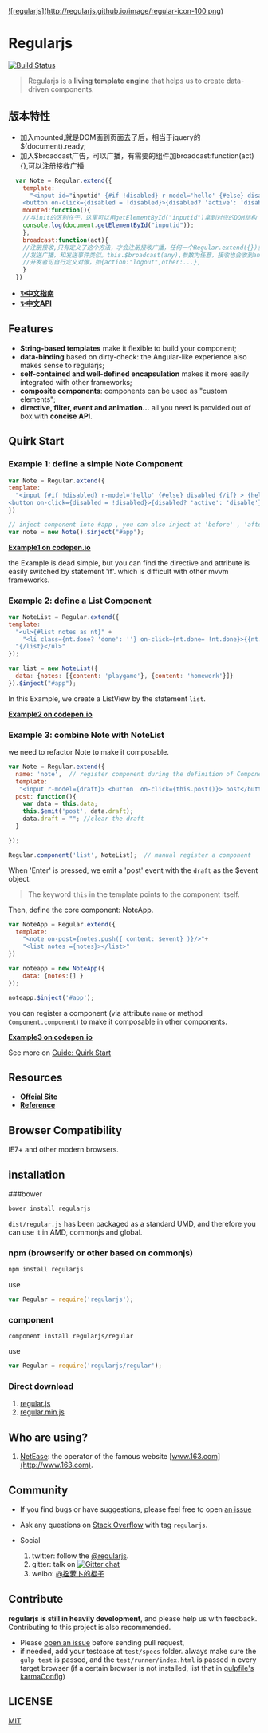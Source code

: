 <a href="http://regularjs.github.io">
  ![regularjs](http://regularjs.github.io/image/regular-icon-100.png)
</a>


# Regularjs


[![Build Status](http://img.shields.io/travis/regularjs/regular/master.svg?style=flat-square)](http://travis-ci.org/regularjs/regular)

> Regularjs is a __living template engine__ that helps us to create data-driven components.



## 版本特性

- 加入mounted,就是DOM画到页面去了后，相当于jquery的$(document).ready;
- 加入$broadcast广告，可以广播，有需要的组件加broadcast:function(act){},可以注册接收广播

```javascript
  var Note = Regular.extend({
    template: 
      "<input id="inputid" {#if !disabled} r-model='hello' {#else} disabled {/if} > {hello} \
    <button on-click={disabled = !disabled}>{disabled? 'active': 'disable'} it</button>",
    mounted:function(){
    //与init的区别在于，这里可以用getElementById("inputid")拿到对应的DOM结构
    console.log(document.getElementById("inputid"));
    },
    broadcast:function(act){
    //注册接收,只有定义了这个方法，才会注册接收广播，任何一个Regular.extend({})里都可以
    //发送广播，和发送事件类似。this.$broadcast(any),参数为任意，接收也会收到any.
    //开发者可自行定义对像，如{action:"logout",other:...},
    }
  })
```


* __[✨中文指南 ](http://regularjs.github.io/guide/zh/index.html)__
* __[✨中文API ](http://regularjs.github.io/reference/?api-zh)__


## Features

- __String-based templates__ make it flexible to build your component;
- __data-binding__ based on dirty-check: the Angular-like experience also makes sense to regularjs;
- __self-contained and well-defined encapsulation__ makes it more easily integrated with other frameworks;
- __composite components__: components can be used as "custom elements";
- __directive, filter, event and animation...__  all you need is provided out of box with __concise API__.



## Quirk Start

### Example 1: __define a simple Note Component__

```javascript
var Note = Regular.extend({
template: 
  "<input {#if !disabled} r-model='hello' {#else} disabled {/if} > {hello} \
<button on-click={disabled = !disabled}>{disabled? 'active': 'disable'} it</button>"
})

// inject component into #app , you can also inject at 'before' , 'after', 'top'.
var note = new Note().$inject("#app"); 

```

__[Example1 on codepen.io](http://codepen.io/leeluolee/pen/JqAaH)__

 the Example is dead simple, but you can find the directive and attribute is easily switched by statement 'if'. which is difficult with other mvvm frameworks. 


### Example 2: __define a List Component__

```javascript
var NoteList = Regular.extend({
template: 
  "<ul>{#list notes as nt}" +
    "<li class={nt.done? 'done': ''} on-click={nt.done= !nt.done}>{{nt.content}}</li>" + 
  "{/list}</ul>"
});

var list = new NoteList({
  data: {notes: [{content: 'playgame'}, {content: 'homework'}]}
}).$inject("#app");


```

In this Example, we create a ListView by the statement `list`. 

__[Example2 on codepen.io](http://codepen.io/leeluolee/pen/mAKlL)__


### Example 3: combine Note with NoteList

we need to refactor Note to make it composable.

```javascript
var Note = Regular.extend({
  name: 'note',  // register component during the definition of Component
  template: 
   "<input r-model={draft}> <button  on-click={this.post()}> post</button>", 
  post: function(){
    var data = this.data;
    this.$emit('post', data.draft);
    data.draft = ""; //clear the draft
  }

});

Regular.component('list', NoteList);  // manual register a component

```
When 'Enter' is pressed, we emit a 'post' event with the `draft` as the $event object. 

> The keyword `this` in the template points to the component itself. 

Then, define the core component: NoteApp.

```javascript
var NoteApp = Regular.extend({
  template: 
    "<note on-post={notes.push({ content: $event} )}/>"+ 
    "<list notes ={notes}></list>"
})

var noteapp = new NoteApp({
    data: {notes:[] }
});

noteapp.$inject('#app');

```

you can register a component (via attribute `name` or method `Component.component`) to make it composable in other components.

__[Example3 on codepen.io](http://codepen.io/leeluolee/pen/bqkLp)__


See more on [Guide: Quirk Start](http://regularjs.github.io/guide/en/getting-start/README.html)

## Resources

* __[Offcial Site ](http://regularjs.github.io)__
* __[Reference ](http://regularjs.github.io/reference)__


## Browser Compatibility

IE7+ and other modern browsers. 


## installation

###bower

```javascript
bower install regularjs
```

`dist/regular.js` has been packaged as a standard UMD, and therefore you can use it in AMD, commonjs and global.

### npm (browserify or other based on commonjs)

```js
npm install regularjs
```

use

```js
var Regular = require('regularjs');
```


### component

```
component install regularjs/regular
```
use

```js
var Regular = require('regularjs/regular');
```



### Direct download

1. [regular.js](https://rawgit.com/regularjs/regular/master/dist/regular.js)
2. [regular.min.js](https://rawgit.com/regularjs/regular/master/dist/regular.min.js)


## Who are using?

1. [NetEase](https://github.com/NetEase): the operator of the famous website [www.163.com](http://www.163.com).



## Community

* If you find bugs or have suggestions, please feel free to open [an issue](https://github.com/regularjs/regular/issues)

* Ask any questions on [Stack Overflow](http://stackoverflow.com/questions/tagged/regularjs) with tag `regularjs`. 

* Social 
  1. twitter: follow the [@regularjs](https://twitter.com/regularjs). 
  1. gitter: talk on [![Gitter chat](https://badges.gitter.im/regularjs/regular.png)](https://gitter.im/regularjs/regular)
  1. weibo: [@拴萝卜的棍子](http://weibo.com/luobolee)

## Contribute

__regularjs is still in heavily development__, and please help us with feedback. Contributing to this project is also recommended.

* Please [open an issue](https://github.com/regularjs/regular/issues) before sending pull request, 
* if needed, add your testcase at `test/specs` folder. always make sure the `gulp test` is passed, and the `test/runner/index.html` is passed in every target browser (if a certain browser is not installed, list that in [gulpfile's karmaConfig](https://github.com/regularjs/regular/blob/master/gulpfile.js#L30))



## LICENSE

[MIT](https://github.com/regularjs/regular/blob/master/LICENSE).
